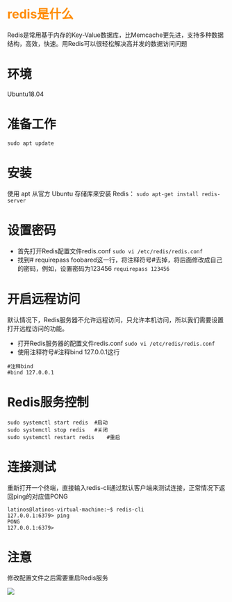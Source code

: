 
# <font color=#FF8C00>redis是什么</font>
Redis是常用基于内存的Key-Value数据库，比Memcache更先进，支持多种数据结构，高效，快速。用Redis可以很轻松解决高并发的数据访问问题

# 环境
Ubuntu18.04

# 准备工作
`sudo apt update`

# 安装
使用 apt 从官方 Ubuntu 存储库来安装 Redis：
`sudo apt-get install redis-server`

# 设置密码
* 首先打开Redis配置文件redis.conf
`sudo vi /etc/redis/redis.conf`
* 找到# requirepass foobared这一行，将注释符号#去掉，将后面修改成自己的密码，例如，设置密码为123456
`requirepass 123456`

# 开启远程访问
默认情况下，Redis服务器不允许远程访问，只允许本机访问，所以我们需要设置打开远程访问的功能。
* 打开Redis服务器的配置文件redis.conf
`sudo vi /etc/redis/redis.conf`
* 使用注释符号#注释bind 127.0.0.1这行
```
#注释bind
#bind 127.0.0.1
```

# Redis服务控制
```
sudo systemctl start redis	#启动
sudo systemctl stop redis	#关闭
sudo systemctl restart redis	#重启
```

# 连接测试
重新打开一个终端，直接输入redis-cli通过默认客户端来测试连接，正常情况下返回ping的对应值PONG
```
latinos@latinos-virtual-machine:~$ redis-cli
127.0.0.1:6379> ping
PONG
127.0.0.1:6379>
```

# 注意
修改配置文件之后需要重启Redis服务

![](https://cdn.jsdelivr.net/gh/latin-xiao-mao/img/blog-content/ubuntu-安装-redis/1.jpg)
